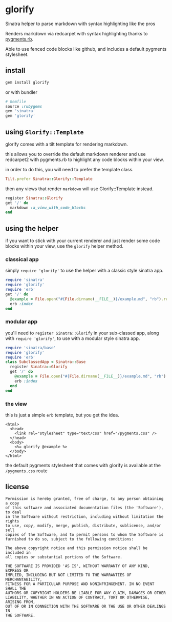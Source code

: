 # glorify

Sinatra helper to parse markdown with syntax highlighting like the pros

Renders markdown via redcarpet with syntax highlighting thanks to
[pygments.rb](https://github.com/tmm1/pygments.rb).

Able to use fenced code blocks like github, and includes a default pygments
stylesheet.

## install

```bash
gem install glorify
```
or with bundler

```ruby
# Gemfile
source :rubygems
gem 'sinatra'
gem 'glorify'
```

## using `Glorify::Template`

glorify comes with a tilt template for rendering markdown.

this allows you to override the default markdown renderer and use redcarpet2
with pygments.rb to highlight any code blocks within your view.

in order to do this, you will need to prefer the template class.

```ruby
Tilt.prefer Sinatra::Glorify::Template
```

then any views that render `markdown` will use Glorify::Template instead.

```ruby
register Sinatra::Glorify
get '/' do
  markdown :a_view_with_code_blocks
end
```

## using the helper

if you want to stick with your current renderer and just render some code
blocks within your view, use the `glorify` helper method.

### classical app

simply `require 'glorify'` to use the helper with a classic style sinatra app.

```ruby
require 'sinatra'
require 'glorify'
require 'erb'
get '/' do
  @example = File.open("#{File.dirname(__FILE__)}/example.md", "rb").read
  erb :index
end
```

### modular app

you'll need to `register Sinatra::Glorify` in your sub-classed app, along with
`require 'glorify'`, to use with a modular style sinatra app.

```ruby
require 'sinatra/base'
require 'glorify'
require 'erb'
class SubclassedApp < Sinatra::Base
  register Sinatra::Glorify
  get '/' do
    @example = File.open("#{File.dirname(__FILE__)}/example.md", "rb").read
    erb :index
  end
end
```

### the view

this is just a simple `erb` template, but you get the idea.

```erb
<html>
  <head>
    <link rel="stylesheet" type="text/css" href="/pygments.css" />
  </head>
  <body>
    <%= glorify @example %>
  </body>
</html>
```

the default pygments stylesheet that comes with glorify is available at the
`/pygments.css` route


## license

```
Permission is hereby granted, free of charge, to any person obtaining a copy
of this software and associated documentation files (the 'Software'), to deal
in the Software without restriction, including without limitation the rights
to use, copy, modify, merge, publish, distribute, sublicense, and/or sell
copies of the Software, and to permit persons to whom the Software is
furnished to do so, subject to the following conditions:

The above copyright notice and this permission notice shall be included in
all copies or substantial portions of the Software.

THE SOFTWARE IS PROVIDED 'AS IS', WITHOUT WARRANTY OF ANY KIND, EXPRESS OR
IMPLIED, INCLUDING BUT NOT LIMITED TO THE WARRANTIES OF MERCHANTABILITY,
FITNESS FOR A PARTICULAR PURPOSE AND NONINFRINGEMENT. IN NO EVENT SHALL THE
AUTHORS OR COPYRIGHT HOLDERS BE LIABLE FOR ANY CLAIM, DAMAGES OR OTHER
LIABILITY, WHETHER IN AN ACTION OF CONTRACT, TORT OR OTHERWISE, ARISING FROM,
OUT OF OR IN CONNECTION WITH THE SOFTWARE OR THE USE OR OTHER DEALINGS IN
THE SOFTWARE.
```
